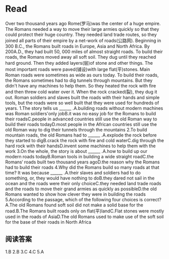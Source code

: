 # Read
Over two thousand years ago Rome(罗马)was the center of a huge empire. The Romans needed a way to move their large armies quickly so that they could protect their huge country. They needed land trade routes, so they joined all parts of their empire by a net-work of roads(公路网).
Beginning in 300 B.C., the Romans built roads in Europe, Asia and North Africa. By 200A.D., they had built 50, 000 miles of almost straight roads.
To build their roads, the Romans moved away all soft soil. They dug until they reached hard ground. Then they added layers(层)of stone and other things. The most important roads were paved(铺设)with large flat(平)stones. Main Roman roads were sometimes as wide as ours today.
To build their roads, the Romans sometimes had to dig tunnels through mountains. But they didn't have any machines to help them. So they heated the rock with fire and then threw cold water over it. When the rock cracked(裂), they dug it out. Roman soldiers and slaves built the roads with their hands and simple tools, but the roads were so well built that they were used for hundreds of years.
1.The story tells us ______ .A.building roads without modern machines was Roman soldiers'only jobB.it was no easy job for the Romans to build their roadsC.people in advanced countries still use the old Roman way to build their roads todayD.most people in the African countries still use the old Roman way to dig their tunnels through the mountains
2.To build mountain roads, the old Romans had to ______ .A.explode the rock before they started to digB.crack the rock with fire and cold waterC.dig through the hard rock with their handsD.invent some machines to help them with the work
3.On the whole, the story is about ______ .A.how to build up our modern roads todayB.Roman tools in building a wide straight roadC.the Romans‘ roads built two thousand years agoD.the reason why the Romans had to build their roads
4.Why did the Romans build so many roads at that time? It was because ______ .A.their slaves and soldiers had to do something, or, they would have nothing to doB.they dared not sail in the ocean and the roads were their only choiceC.they needed land trade roads and the roads to move their grand armies as quickly as possibleD.the old Romans wanted to show how clever they were in building the roads
5.According to the passage, which of the following four choices is correct?A.The old Romans found soft soil did not make a solid base for the road.B.The Romans built roads only on flat(平)landC.Flat stones were mostly used in the roads of AsiaD.The old Romans used to make use of the soft soil for the base of their roads in North Africa
## 阅读答案
1.B
2.B
3.C
4.C
5.A
